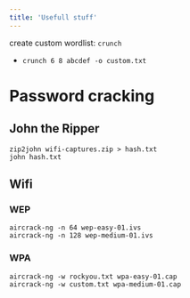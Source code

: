 ```yaml
---
title: 'Usefull stuff'
---
```


create custom wordlist: `crunch`
   - `crunch 6 8 abcdef -o custom.txt`


# Password cracking

## John  the Ripper

```
zip2john wifi-captures.zip > hash.txt
john hash.txt
```

## Wifi

### WEP
```
aircrack-ng -n 64 wep-easy-01.ivs
aircrack-ng -n 128 wep-medium-01.ivs
```

### WPA
```
aircrack-ng -w rockyou.txt wpa-easy-01.cap
aircrack-ng -w custom.txt wpa-medium-01.cap
```
